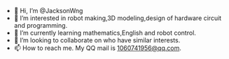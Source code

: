 - 👋 Hi, I’m @JacksonWng
- 👀 I’m interested in robot making,3D modeling,design of hardware circuit and programming.
- 🌱 I’m currently learning mathematics,English and robot control.
- 💞️ I’m looking to collaborate on who have similar interests.
- 📫 How to reach me. My QQ mail is 1060741956@qq.com.

<!---
JacsonWng/JacsonWng is a ✨ special ✨ repository because its `README.md` (this file) appears on your GitHub profile.
You can click the Preview link to take a look at your changes.
--->
